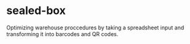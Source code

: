 # sealed-box

Optimizing warehouse proccedures by taking a spreadsheet input and transforming it into barcodes and QR codes.
